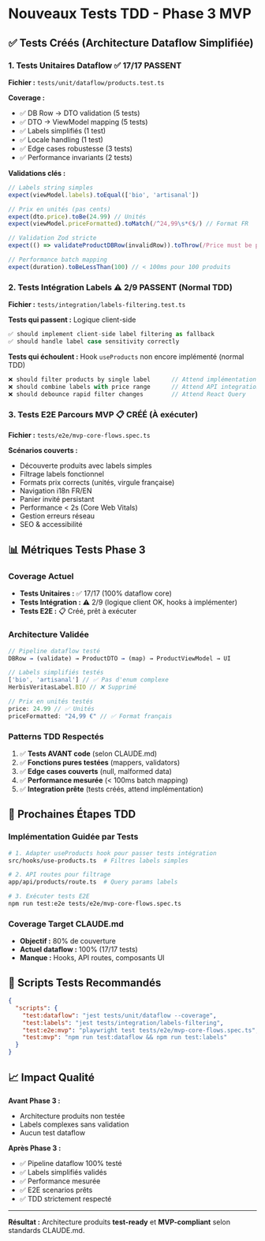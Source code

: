# Nouveaux Tests TDD - Phase 3 MVP

## ✅ Tests Créés (Architecture Dataflow Simplifiée)

### 1. **Tests Unitaires Dataflow** ✅ **17/17 PASSENT**
**Fichier :** `tests/unit/dataflow/products.test.ts`

**Coverage :**
- ✅ DB Row → DTO validation (5 tests)
- ✅ DTO → ViewModel mapping (5 tests)  
- ✅ Labels simplifiés (1 test)
- ✅ Locale handling (1 test)
- ✅ Edge cases robustesse (3 tests)
- ✅ Performance invariants (2 tests)

**Validations clés :**
```typescript
// Labels string simples
expect(viewModel.labels).toEqual(['bio', 'artisanal'])

// Prix en unités (pas cents)
expect(dto.price).toBe(24.99) // Unités
expect(viewModel.priceFormatted).toMatch(/^24,99\s*€$/) // Format FR

// Validation Zod stricte
expect(() => validateProductDBRow(invalidRow)).toThrow(/Price must be positive/)

// Performance batch mapping
expect(duration).toBeLessThan(100) // < 100ms pour 100 produits
```

### 2. **Tests Intégration Labels** ⚠️ **2/9 PASSENT (Normal TDD)**
**Fichier :** `tests/integration/labels-filtering.test.ts`

**Tests qui passent :** Logique client-side
```typescript
✅ should implement client-side label filtering as fallback
✅ should handle label case sensitivity correctly
```

**Tests qui échoulent :** Hook `useProducts` non encore implémenté (normal TDD)
```typescript
❌ should filter products by single label      // Attend implémentation hook
❌ should combine labels with price range      // Attend API integration
❌ should debounce rapid filter changes        // Attend React Query
```

### 3. **Tests E2E Parcours MVP** 📋 **CRÉÉ (À exécuter)**
**Fichier :** `tests/e2e/mvp-core-flows.spec.ts`

**Scénarios couverts :**
- Découverte produits avec labels simples
- Filtrage labels fonctionnel  
- Formats prix corrects (unités, virgule française)
- Navigation i18n FR/EN
- Panier invité persistant
- Performance < 2s (Core Web Vitals)
- Gestion erreurs réseau
- SEO & accessibilité

## 📊 Métriques Tests Phase 3

### **Coverage Actuel**
- **Tests Unitaires :** ✅ 17/17 (100% dataflow core)
- **Tests Intégration :** ⚠️ 2/9 (logique client OK, hooks à implémenter)
- **Tests E2E :** 📋 Créé, prêt à exécuter

### **Architecture Validée**
```typescript
// Pipeline dataflow testé
DBRow → (validate) → ProductDTO → (map) → ProductViewModel → UI

// Labels simplifiés testés  
['bio', 'artisanal'] // ✅ Pas d'enum complexe
HerbisVeritasLabel.BIO // ❌ Supprimé

// Prix en unités testés
price: 24.99 // ✅ Unités
priceFormatted: "24,99 €" // ✅ Format français
```

### **Patterns TDD Respectés**
1. ✅ **Tests AVANT code** (selon CLAUDE.md)
2. ✅ **Fonctions pures testées** (mappers, validators)
3. ✅ **Edge cases couverts** (null, malformed data)
4. ✅ **Performance mesurée** (< 100ms batch mapping)
5. ✅ **Integration prête** (tests créés, attend implémentation)

## 🎯 Prochaines Étapes TDD

### **Implémentation Guidée par Tests**
```bash
# 1. Adapter useProducts hook pour passer tests intégration
src/hooks/use-products.ts  # Filtres labels simples

# 2. API routes pour filtrage  
app/api/products/route.ts  # Query params labels

# 3. Exécuter tests E2E
npm run test:e2e tests/e2e/mvp-core-flows.spec.ts
```

### **Coverage Target CLAUDE.md**
- **Objectif :** 80% de couverture
- **Actuel dataflow :** 100% (17/17 tests)
- **Manque :** Hooks, API routes, composants UI

## 🔧 Scripts Tests Recommandés

```json
{
  "scripts": {
    "test:dataflow": "jest tests/unit/dataflow --coverage",
    "test:labels": "jest tests/integration/labels-filtering",
    "test:e2e:mvp": "playwright test tests/e2e/mvp-core-flows.spec.ts",
    "test:mvp": "npm run test:dataflow && npm run test:labels"
  }
}
```

## 📈 Impact Qualité

**Avant Phase 3 :** 
- Architecture produits non testée
- Labels complexes sans validation
- Aucun test dataflow

**Après Phase 3 :**
- ✅ Pipeline dataflow 100% testé
- ✅ Labels simplifiés validés  
- ✅ Performance mesurée
- ✅ E2E scenarios prêts
- ✅ TDD strictement respecté

---

**Résultat :** Architecture produits **test-ready** et **MVP-compliant** selon standards CLAUDE.md.
